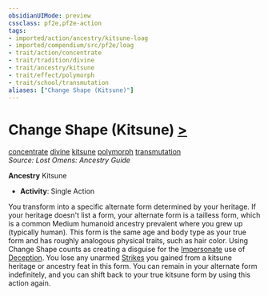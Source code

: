 ```yaml
---
obsidianUIMode: preview
cssclass: pf2e,pf2e-action
tags:
- imported/action/ancestry/kitsune-loag
- imported/compendium/src/pf2e/loag
- trait/action/concentrate
- trait/tradition/divine
- trait/ancestry/kitsune
- trait/effect/polymorph
- trait/school/transmutation
aliases: ["Change Shape (Kitsune)"]
---
```

# Change Shape (Kitsune) [>](chapter-9-playing-the-game.md#Actions "Single Action")
[concentrate](concentrate.md)  [divine](divine.md)  [kitsune](kitsune-loag.md)  [polymorph](polymorph.md)  [transmutation](transmutation.md)  
*Source: Lost Omens: Ancestry Guide*  

**Ancestry** Kitsune
- **Activity**: Single Action

You transform into a specific alternate form determined by your heritage. If your heritage doesn't list a form, your alternate form is a tailless form, which is a common Medium humanoid ancestry prevalent where you grew up (typically human). This form is the same age and body type as your true form and has roughly analogous physical traits, such as hair color. Using Change Shape counts as creating a disguise for the [Impersonate](impersonate.md) use of [Deception](../../compendium/skills.md#Deception). You lose any unarmed [Strikes](strike.md) you gained from a kitsune heritage or ancestry feat in this form. You can remain in your alternate form indefinitely, and you can shift back to your true kitsune form by using this action again.